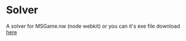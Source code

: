 # Solver
A solver for MSGame.nw (node webkit)
or you can it's exe file download [here](https://mega.nz/#F!5E8CVQJS!j0trk6Zy8GoOk36M3xTbEg)
